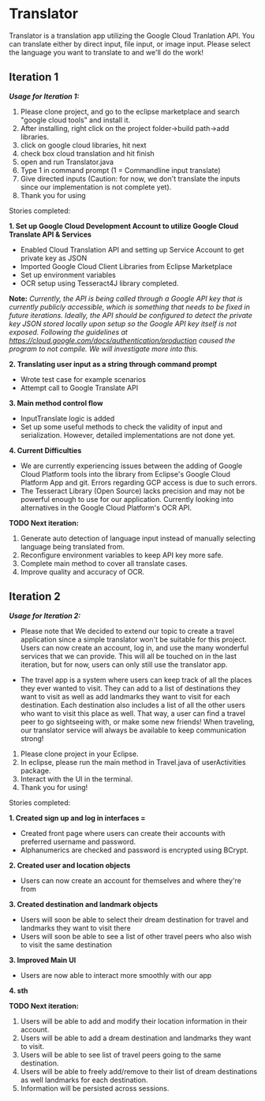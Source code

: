 # Translator

Translator is a translation app utilizing the Google Cloud Tranlation API. You can translate either by direct input, file input, or image input. Please select the language you want to translate to and we'll do the work!

## Iteration 1

***Usage for Iteration 1:***
1. Please clone project, and go to the eclipse marketplace and search "google cloud tools" and install it.
2. After installing, right click on the project folder->build path->add libraries.
3. click on google cloud libraries, hit next
4. check box cloud translation and hit finish
5. open and run Translator.java
6. Type 1 in command prompt (1 = Commandline input translate)
7. Give directed inputs (Caution: for now, we don't translate the inputs since our implementation is not complete yet). 
8. Thank you for using


Stories completed:

**1. Set up Google Cloud Development Account to utilize Google Cloud Translate API & Services**
  - Enabled Cloud Translation API and setting up Service Account to get private key as JSON 
  - Imported Google Cloud Client Libraries from Eclipse Marketplace
  - Set up environment variables
  - OCR setup using Tesseract4J library completed.
  
  **Note:** *Currently, the API is being called through a Google API key that is currently publicly accessible, which is something that needs to be fixed in future iterations. Ideally, the API should be configured to detect the private key JSON stored locally upon setup so the Google API key itself is not exposed. Following the guidelines at https://cloud.google.com/docs/authentication/production caused the program to not compile. We will investigate more into this.*
  
**2. Translating user input as a string through command prompt**
  - Wrote test case for example scenarios
  - Attempt call to Google Translate API

**3. Main method control flow**
  - InputTranslate logic is added
  - Set up some useful methods to check the validity of input and serialization. However, detailed implementations are not done yet. 

**4. Current Difficulties**
  - We are currently experiencing issues between the adding of Google Cloud Platform tools into the library from Eclipse's Google Cloud Platform App and git. Errors regarding GCP access is due to such errors. 
  - The Tesseract Library (Open Source) lacks precision and may not be powerful enough to use for our application. Currently looking into alternatives in the Google Cloud Platform's OCR API.

**TODO Next iteration:**
1. Generate auto detection of language input instead of manually selecting language being translated from. 
2. Reconfigure environment variables to keep API key more safe.
3. Complete main method to cover all translate cases. 
4. Improve quality and accuracy of OCR.



## Iteration 2

***Usage for Iteration 2:***
* Please note that We decided to extend our topic to create a travel application since a simple translator won't be suitable for this project. Users can now create an account, log in, and use the many wonderful services that we can provide. This will all be touched on in the last iteration, but for now, users can only still use the translator app.

* The travel app is a system where users can keep track of all the places they ever wanted to visit. They can add to a list of destinations they want to visit as well as add landmarks they want to visit for each destination. Each destination also includes a list of all the other users who want to visit this place as well. That way, a user can find a travel peer to go sightseeing with, or make some new friends! When traveling, our translator service will always be available to keep communication strong!

1. Please clone project in your Eclipse. 
2. In eclipse, please run the main method in Travel.java of userActivities package. 
3. Interact with the UI in the terminal.
4. Thank you for using!



Stories completed:

**1. Created sign up and log in interfaces =**
 - Created front page where users can create their accounts with preferred username and password.
 - Alphanumerics are checked and password is encrypted using BCrypt.

**2. Created user and location objects**
 - Users can now create an account for themselves and where they're from

**3. Created destination and landmark objects**
 - Users will soon be able to select their dream destination for travel and landmarks they want to visit there
 - Users will soon be able to see a list of other travel peers who also wish to visit the same destination
 
**3. Improved Main UI**
 - Users are now able to interact more smoothly with our app

**4. sth**


**TODO Next iteration:**
1. Users will be able to add and modify their location information in their account.
2. Users will be able to add a dream destination and landmarks they want to visit.
3. Users will be able to see list of travel peers going to the same destination.
4. Users will be able to freely add/remove to their list of dream destinations as well landmarks for each destination.
5. Information will be persisted across sessions.

